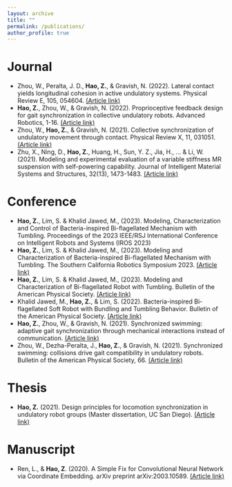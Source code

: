 ```yaml
---
layout: archive
title: ""
permalink: /publications/
author_profile: true
---
```


Journal
======
* Zhou, W., Peralta, J. D., **Hao, Z.**, & Gravish, N. (2022). Lateral contact yields longitudinal cohesion in active undulatory systems. Physical Review E, 105, 054604.  [(Article link)](https://journals.aps.org/pre/abstract/10.1103/PhysRevE.105.054604)
* **Hao, Z.**, Zhou, W., & Gravish, N. (2022). Proprioceptive feedback design for gait synchronization in collective undulatory robots. Advanced Robotics, 1-16.  [(Article link)](https://www.tandfonline.com/doi/full/10.1080/01691864.2022.2050810)
* Zhou, W., **Hao, Z.**, & Gravish, N. (2021). Collective synchronization of undulatory movement through contact. Physical Review X, 11, 031051. [(Article link)](https://journals.aps.org/prx/abstract/10.1103/PhysRevX.11.031051)
* Zhu, X., Ning, D., **Hao, Z.**, Huang, H., Sun, Y. Z., Jia, H., ... & Li, W. (2021). Modeling and experimental evaluation of a variable stiffness MR suspension with self-powering capability. Journal of Intelligent Material Systems and Structures, 32(13), 1473-1483. [(Article link)](https://journals.sagepub.com/doi/abs/10.1177/1045389X20986994)

Conference
======
* **Hao, Z.**, Lim, S. & Khalid Jawed, M., (2023). Modeling, Characterization and Control of Bacteria-inspired Bi-flagellated Mechanism with Tumbling. Proceedings of the 2023 IEEE/RSJ International Conference on Intelligent Robots and Systems (IROS 2023)
* **Hao, Z.**, Lim, S. & Khalid Jawed, M., (2023). Modeling and Characterization of Bacteria-inspired Bi-flagellated Mechanism with Tumbling. The Southern California Robotics Symposium 2023. [(Article link)](https://bpb-us-e2.wpmucdn.com/sites.uci.edu/dist/2/5230/files/2023/09/SCR2023_Zhuonan-Zhuonan-Hao.pdf)
* **Hao, Z.**, Lim, S. & Khalid Jawed, M., (2023). Modeling and Characterization of Bi-flagellated Robot with Tumbling. Bulletin of the American Physical Society. [(Article link)](https://meetings.aps.org/Meeting/MAR23/Session/S10.5)
* Khalid Jawed, M., **Hao, Z.**, & Lim, S. (2022). Bacteria-inspired Bi-flagellated Soft Robot with Bundling and Tumbling Behavior. Bulletin of the American Physical Society. [(Article link)](https://meetings.aps.org/Meeting/MAR22/Session/Z08.11)
* **Hao, Z.**, Zhou, W., & Gravish, N. (2021). Synchronized swimming: adaptive gait synchronization through mechanical interactions instead of communication. [(Article link)](https://ir.library.osaka-u.ac.jp/repo/ouka/all/84894/s60b67cd40e086.pdf)
* Zhou, W., Dezha-Peralta, J., **Hao, Z.**, & Gravish, N. (2021). Synchronized swimming: collisions drive gait compatibility in undulatory robots. Bulletin of the American Physical Society, 66. [(Article link)](https://meetings.aps.org/Meeting/MAR21/Session/R14.9)

Thesis
======
* **Hao, Z.** (2021). Design principles for locomotion synchronization in undulatory robot groups (Master dissertation, UC San Diego). [(Article link)](https://escholarship.org/uc/item/4842p306)

Manuscript
======
* Ren, L., & **Hao, Z**. (2020). A Simple Fix for Convolutional Neural Network via Coordinate Embedding. arXiv preprint arXiv:2003.10589. [(Article link)](https://arxiv.org/abs/2003.10589)
